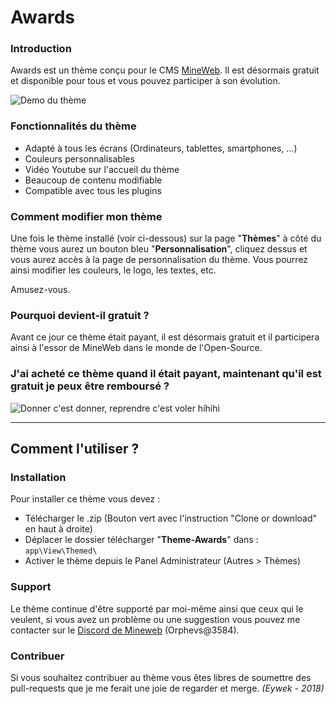 # Awards

### Introduction
Awards est un thème conçu pour le CMS [MineWeb](https://github.com/MineWeb/MineWebCMS). Il est désormais gratuit et disponible pour tous et vous pouvez participer à son évolution.

![Demo du thème](https://i.imgur.com/vf7LsTj.png)

### Fonctionnalités du thème

- Adapté à tous les écrans (Ordinateurs, tablettes, smartphones, ...)
- Couleurs personnalisables
- Vidéo Youtube sur l'accueil du thème
- Beaucoup de contenu modifiable
- Compatible avec tous les plugins


### Comment modifier mon thème

Une fois le thème installé (voir ci-dessous) sur la page "**Thèmes**" à côté du thème vous aurez un bouton bleu "**Personnalisation**", cliquez dessus et vous aurez accès à la page de personnalisation du thème. Vous pourrez ainsi modifier les couleurs, le logo, les textes, etc.

Amusez-vous.

### Pourquoi devient-il gratuit ?

Avant ce jour ce thème était payant, il est désormais gratuit et il participera ainsi à l'essor de MineWeb dans le monde de l'Open-Source.

### J'ai acheté ce thème quand il était payant, maintenant qu'il est gratuit je peux être remboursé ?

![Donner c'est donner, reprendre c'est voler hihihi](https://media.giphy.com/media/l4HocPQcNLsi0erbq/giphy-downsized.gif)

___

## Comment l'utiliser ?

### Installation

Pour installer ce thème vous devez :
- Télécharger le .zip (Bouton vert avec l'instruction "Clone or download" en haut à droite)
- Déplacer le dossier télécharger "**Theme-Awards**" dans : ```app\View\Themed\```
- Activer le thème depuis le Panel Administrateur (Autres > Thèmes)


### Support

Le thème continue d'être supporté par moi-même ainsi que ceux qui le veulent, si vous avez un problème ou une suggestion vous pouvez me contacter sur le [Discord de Mineweb](https://discordapp.com/invite/3QYdt8r) (Orphevs@3584).

### Contribuer
Si vous souhaitez contribuer au thème vous êtes libres de soumettre des pull-requests que je me ferait une joie de regarder et merge. *(Eywek - 2018)*